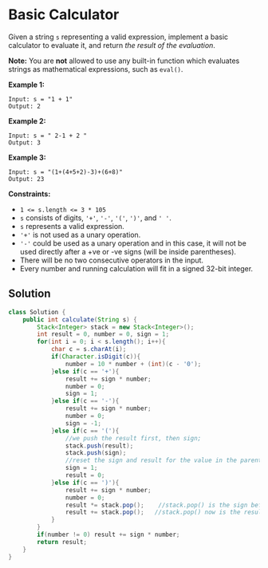 # Basic Calculator



Given a string `s` representing a valid expression, implement a basic calculator to evaluate it, and return _the result of the evaluation_.

**Note:** You are **not** allowed to use any built-in function which evaluates strings as mathematical expressions, such as `eval()`.

&#x20;

**Example 1:**

```
Input: s = "1 + 1"
Output: 2
```

**Example 2:**

```
Input: s = " 2-1 + 2 "
Output: 3
```

**Example 3:**

```
Input: s = "(1+(4+5+2)-3)+(6+8)"
Output: 23
```

&#x20;

**Constraints:**

* `1 <= s.length <= 3 * 105`
* `s` consists of digits, `'+'`, `'-'`, `'('`, `')'`, and `' '`.
* `s` represents a valid expression.
* `'+'` is not used as a unary operation.
* `'-'` could be used as a unary operation and in this case, it will not be used directly after a +ve or -ve signs (will be inside parentheses).
* There will be no two consecutive operators in the input.
* Every number and running calculation will fit in a signed 32-bit integer.

## Solution

```java
class Solution {
    public int calculate(String s) {
        Stack<Integer> stack = new Stack<Integer>();
	    int result = 0, number = 0, sign = 1;
	    for(int i = 0; i < s.length(); i++){
	        char c = s.charAt(i);
	        if(Character.isDigit(c)){
	            number = 10 * number + (int)(c - '0');
	        }else if(c == '+'){
	            result += sign * number;
	            number = 0;
	            sign = 1;
	        }else if(c == '-'){
	            result += sign * number;
	            number = 0;
	            sign = -1;
	        }else if(c == '('){
	            //we push the result first, then sign;
	            stack.push(result);
	            stack.push(sign);
	            //reset the sign and result for the value in the parenthesis
	            sign = 1;   
	            result = 0;
	        }else if(c == ')'){
	            result += sign * number;  
	            number = 0;
	            result *= stack.pop();    //stack.pop() is the sign before the parenthesis
	            result += stack.pop();   //stack.pop() now is the result calculated before the parenthesis
	        }
	    }
	    if(number != 0) result += sign * number;
	    return result;
    }
}
```
